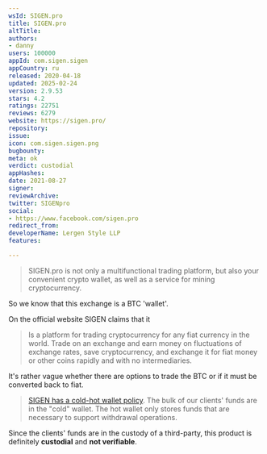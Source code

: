 ```yaml
---
wsId: SIGEN.pro
title: SIGEN.pro
altTitle: 
authors:
- danny
users: 100000
appId: com.sigen.sigen
appCountry: ru
released: 2020-04-18
updated: 2025-02-24
version: 2.9.53
stars: 4.2
ratings: 22751
reviews: 6279
website: https://sigen.pro/
repository: 
issue: 
icon: com.sigen.sigen.png
bugbounty: 
meta: ok
verdict: custodial
appHashes: 
date: 2021-08-27
signer: 
reviewArchive: 
twitter: SIGENpro
social:
- https://www.facebook.com/sigen.pro
redirect_from: 
developerName: Lergen Style LLP
features: 

---
```


> SIGEN.pro is not only a multifunctional trading platform, but also your convenient crypto wallet, as well as a service for mining cryptocurrency.

So we know that this exchange is a BTC 'wallet'.

On the official website SIGEN claims that it

> Is a platform for trading cryptocurrency for any fiat currency in the world. Trade on an exchange and earn money on fluctuations of exchange rates, save cryptocurrency, and exchange it for fiat money or other coins rapidly and with no intermediaries.

It's rather vague whether there are options to trade the BTC or if it must be converted back to fiat.

> [SIGEN has a cold-hot wallet policy](https://sigen.pro/help/faq?section=360013157091&articles=360030644311). The bulk of our clients' funds are in the "cold" wallet. The hot wallet only stores funds that are necessary to support withdrawal operations.

Since the clients' funds are in the custody of a third-party, this product is definitely **custodial** and **not verifiable**. 
